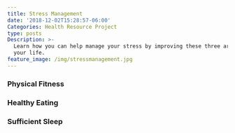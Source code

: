 ```yaml
---
title: Stress Management
date: '2018-12-02T15:28:57-06:00'
Categories: Health Resource Project
type: posts
Description: >-
  Learn how you can help manage your stress by improving these three areas of
  your life.
feature_image: /img/stressmanagement.jpg
---
```

### Physical Fitness

### Healthy Eating

### Sufficient Sleep
